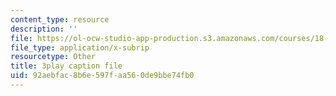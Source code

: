 ```yaml
---
content_type: resource
description: ''
file: https://ol-ocw-studio-app-production.s3.amazonaws.com/courses/18-086-mathematical-methods-for-engineers-ii-spring-2006/92aebfac8b6e597faa560de9bbe74fb0_S6dw885-SZI.vtt
file_type: application/x-subrip
resourcetype: Other
title: 3play caption file
uid: 92aebfac-8b6e-597f-aa56-0de9bbe74fb0
---
```

